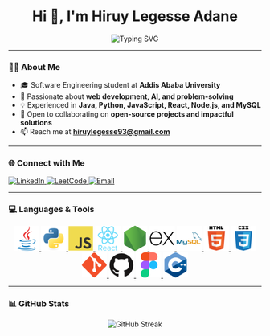 <h1 align="center">Hi 👋, I'm Hiruy Legesse Adane</h1>
<p align="center">
  <img src="https://readme-typing-svg.demolab.com?font=Fira+Code&size=22&pause=1000&color=3B82F6&center=true&vCenter=true&width=700&lines=SWE+Student+at+AAU;Frontend+Developer" alt="Typing SVG" />
</p>



---

### 👨‍💻 About Me
- 🎓 Software Engineering student at **Addis Ababa University** 
- 👀 Passionate about **web development, AI, and problem-solving**  
- 💡 Experienced in **Java, Python, JavaScript, React, Node.js, and MySQL**  
- 💞️ Open to collaborating on **open-source projects and impactful solutions**  
- 📫 Reach me at **[hiruylegesse93@gmail.com](mailto:hiruylegesse93@gmail.com)**  

---

### 🌐 Connect with Me
<p align="left">
  <a href="https://www.linkedin.com/in/hiruy-legesse" target="_blank">
    <img src="https://img.shields.io/badge/LinkedIn-0077B5?style=for-the-badge&logo=linkedin&logoColor=white" alt="LinkedIn" style="transition: transform 0.3s, filter 0.3s;" onmouseover="this.style.transform='scale(1.1)'; this.style.filter='brightness(1.2)';" onmouseout="this.style.transform='scale(1)'; this.style.filter='brightness(1)';"/>
  </a>
  <a href="https://leetcode.com/hiruy1997" target="_blank">
    <img src="https://img.shields.io/badge/LeetCode-FFA116?style=for-the-badge&logo=leetcode&logoColor=white" alt="LeetCode" style="transition: transform 0.3s, filter 0.3s;" onmouseover="this.style.transform='scale(1.1)'; this.style.filter='brightness(1.2)';" onmouseout="this.style.transform='scale(1)'; this.style.filter='brightness(1)';"/>
  </a>
  <a href="mailto:hiruylegesse93@gmail.com">
    <img src="https://img.shields.io/badge/Email-D14836?style=for-the-badge&logo=gmail&logoColor=white" alt="Email" style="transition: transform 0.3s, filter 0.3s;" onmouseover="this.style.transform='scale(1.1)'; this.style.filter='brightness(1.2)';" onmouseout="this.style.transform='scale(1)'; this.style.filter='brightness(1)';"/>
  </a>
</p>


---

### 💻 Languages & Tools
<p align="center">
  <a href="https://www.java.com/" target="_blank">
    <img src="https://raw.githubusercontent.com/devicons/devicon/master/icons/java/java-original.svg" alt="Java" width="50" height="50" style="transition: transform 0.3s, filter 0.3s;" onmouseover="this.style.transform='scale(1.2)'; this.style.filter='brightness(1.3)';" onmouseout="this.style.transform='scale(1)'; this.style.filter='brightness(1)';"/>
  </a>
  <a href="https://www.python.org/" target="_blank">
    <img src="https://raw.githubusercontent.com/devicons/devicon/master/icons/python/python-original.svg" alt="Python" width="50" height="50" style="transition: transform 0.3s, filter 0.3s;" onmouseover="this.style.transform='scale(1.2)'; this.style.filter='brightness(1.3)';" onmouseout="this.style.transform='scale(1)'; this.style.filter='brightness(1)';"/>
  </a>
  <a href="https://developer.mozilla.org/en-US/docs/Web/JavaScript" target="_blank">
    <img src="https://raw.githubusercontent.com/devicons/devicon/master/icons/javascript/javascript-original.svg" alt="JavaScript" width="50" height="50" style="transition: transform 0.3s, filter 0.3s;" onmouseover="this.style.transform='scale(1.2)'; this.style.filter='brightness(1.3)';" onmouseout="this.style.transform='scale(1)'; this.style.filter='brightness(1)';"/>
  </a>
  <a href="https://reactjs.org/" target="_blank">
    <img src="https://raw.githubusercontent.com/devicons/devicon/master/icons/react/react-original-wordmark.svg" alt="React" width="50" height="50" style="transition: transform 0.3s, filter 0.3s;" onmouseover="this.style.transform='scale(1.2)'; this.style.filter='brightness(1.3)';" onmouseout="this.style.transform='scale(1)'; this.style.filter='brightness(1)';"/>
  </a>
  <a href="https://nodejs.org/" target="_blank">
    <img src="https://raw.githubusercontent.com/devicons/devicon/master/icons/nodejs/nodejs-original.svg" alt="Node.js" width="50" height="50" style="transition: transform 0.3s, filter 0.3s;" onmouseover="this.style.transform='scale(1.2)'; this.style.filter='brightness(1.3)';" onmouseout="this.style.transform='scale(1)'; this.style.filter='brightness(1)';"/>
  </a>
  <a href="https://expressjs.com/" target="_blank">
    <img src="https://raw.githubusercontent.com/devicons/devicon/master/icons/express/express-original.svg" alt="Express" width="50" height="50" style="transition: transform 0.3s, filter 0.3s;" onmouseover="this.style.transform='scale(1.2)'; this.style.filter='brightness(1.3)';" onmouseout="this.style.transform='scale(1)'; this.style.filter='brightness(1)';"/>
  </a>
  <a href="https://www.mysql.com/" target="_blank">
    <img src="https://raw.githubusercontent.com/devicons/devicon/master/icons/mysql/mysql-original-wordmark.svg" alt="MySQL" width="50" height="50" style="transition: transform 0.3s, filter 0.3s;" onmouseover="this.style.transform='scale(1.2)'; this.style.filter='brightness(1.3)';" onmouseout="this.style.transform='scale(1)'; this.style.filter='brightness(1)';"/>
  </a>
  <a href="https://developer.mozilla.org/en-US/docs/Web/HTML" target="_blank">
    <img src="https://raw.githubusercontent.com/devicons/devicon/master/icons/html5/html5-original-wordmark.svg" alt="HTML5" width="50" height="50" style="transition: transform 0.3s, filter 0.3s;" onmouseover="this.style.transform='scale(1.2)'; this.style.filter='brightness(1.3)';" onmouseout="this.style.transform='scale(1)'; this.style.filter='brightness(1)';"/>
  </a>
  <a href="https://developer.mozilla.org/en-US/docs/Web/CSS" target="_blank">
    <img src="https://raw.githubusercontent.com/devicons/devicon/master/icons/css3/css3-original-wordmark.svg" alt="CSS3" width="50" height="50" style="transition: transform 0.3s, filter 0.3s;" onmouseover="this.style.transform='scale(1.2)'; this.style.filter='brightness(1.3)';" onmouseout="this.style.transform='scale(1)'; this.style.filter='brightness(1)';"/>
  </a>
  <a href="https://git-scm.com/" target="_blank">
    <img src="https://raw.githubusercontent.com/devicons/devicon/master/icons/git/git-original.svg" alt="Git" width="50" height="50" style="transition: transform 0.3s, filter 0.3s;" onmouseover="this.style.transform='scale(1.2)'; this.style.filter='brightness(1.3)';" onmouseout="this.style.transform='scale(1)'; this.style.filter='brightness(1)';"/>
  </a>
  <a href="https://github.com/" target="_blank">
    <img src="https://raw.githubusercontent.com/devicons/devicon/master/icons/github/github-original.svg" alt="GitHub" width="50" height="50" style="transition: transform 0.3s, filter 0.3s;" onmouseover="this.style.transform='scale(1.2)'; this.style.filter='brightness(1.3)';" onmouseout="this.style.transform='scale(1)'; this.style.filter='brightness(1)';"/>
  </a>
  <a href="https://www.figma.com/" target="_blank">
    <img src="https://raw.githubusercontent.com/devicons/devicon/master/icons/figma/figma-original.svg" alt="Figma" width="50" height="50" style="transition: transform 0.3s, filter 0.3s;" onmouseover="this.style.transform='scale(1.2)'; this.style.filter='brightness(1.3)';" onmouseout="this.style.transform='scale(1)'; this.style.filter='brightness(1)';"/>
  </a>
  <a href="https://isocpp.org/" target="_blank">
    <img src="https://raw.githubusercontent.com/devicons/devicon/master/icons/cplusplus/cplusplus-original.svg" alt="C++" width="50" height="50" style="transition: transform 0.3s, filter 0.3s;" onmouseover="this.style.transform='scale(1.2)'; this.style.filter='brightness(1.3)';" onmouseout="this.style.transform='scale(1)'; this.style.filter='brightness(1)';"/>
  </a>
</p>

---

### 📊 GitHub Stats
<p align="center">
  <img src="https://nirzak-streak-stats.vercel.app/?user=hiruy72&theme=blueberry&hide_border=false&timestamp=1695892800" alt="GitHub Streak" />
</p>


